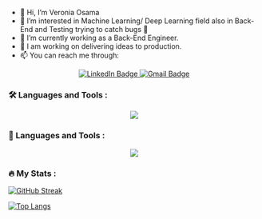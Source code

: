 - 👋 Hi, I’m Veronia Osama
- 👀 I’m interested in Machine Learning/ Deep Learning field also in Back-End and Testing trying to catch bugs 🐞
- 🌱 I’m currently working as a Back-End Engineer.
- 💞️ I am working on delivering ideas to production.
- 📫 You can reach me through:

<div id="badges" align="center">
  <a href="https://www.linkedin.com/in/veronia-osama-15733b160/">
    <img src="https://img.shields.io/badge/LinkedIn-blue?style=for-the-badge&logo=linkedin&logoColor=white" alt="LinkedIn Badge"/>
  </a>
  <a href="veronia.osama20@gmail.com">
    <img src="https://img.shields.io/badge/Gmail-white?style=for-the-badge&logo=gmail&logoColor=red" alt="Gmail Badge"/>
  </a>
</div>
<div id="views" align="center">
  <img src="https://komarev.com/ghpvc/?username=VeroZaki&style=flat-square&color=blue" alt=""/>
</div>

### :hammer_and_wrench: Languages and Tools :
<p align="center">
  <a href="">
    <img src="https://skillicons.dev/icons?i=java,c,cpp,py,js,nodejs,ruby,rails,redis,docker,gcp,git,github,gitlab,kubernetes,linux,mysql,mongodb,postgres,postman" />
  </a>
</p>

### 🧠 Languages and Tools :
<p align="center">
  <a href="">
    <img src="https://skillicons.dev/icons?i=tensorflow,pytorch,opencv" />
  </a>
</p>

### :fire: My Stats :
[![GitHub Streak](http://github-readme-streak-stats.herokuapp.com?user=VeroZaki&theme=dark&background=000000)](https://git.io/streak-stats)

[![Top Langs](https://github-readme-stats-git-masterrstaa-rickstaa.vercel.app/api/top-langs/?username=VeroZaki&layout=compact&theme=vision-friendly-dark)](https://github.com/anuraghazra/github-readme-stats)
